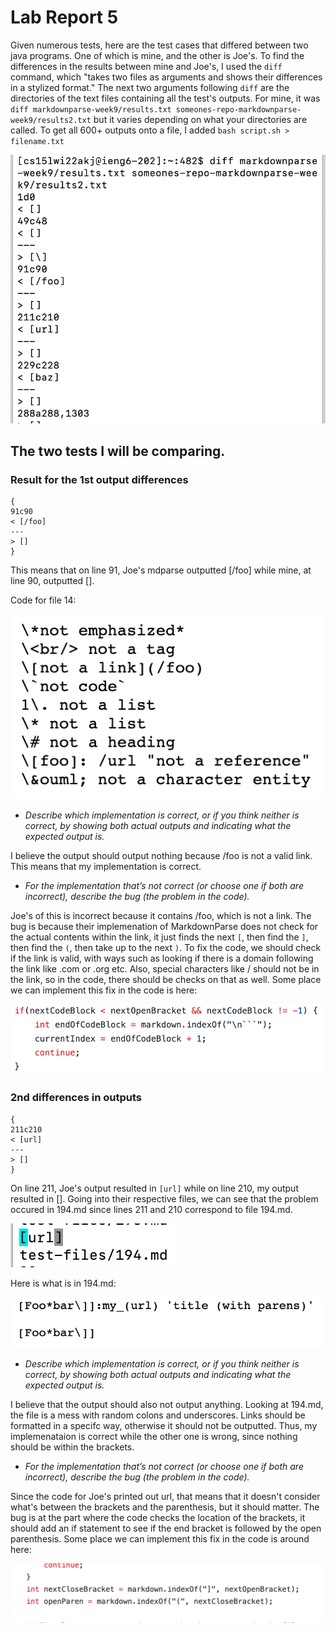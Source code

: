 # Lab Report 5

Given numerous tests, here are the test cases that differed between two java programs. One of which is mine, and the other is Joe's. To find the differences in the results between mine and Joe's, I used the ```diff``` command, which "takes two files as arguments and shows their differences in a stylized format." The next two arguments following ```diff``` are the directories of the text files containing all the test's outputs. For mine, it was ```diff markdownparse-week9/results.txt someones-repo-markdownparse-week9/results2.txt``` but it varies depending on what your directories are called.
To get all 600+ outputs onto a file, I added ```bash script.sh > filename.txt```

![Image](differences.png)

## The two tests I will be comparing.
### Result for the 1st output differences 
```
{
91c90
< [/foo]
---
> []
}
```

This means that on line 91, Joe's mdparse outputted [/foo] while mine, at line 90, outputted [].

Code for file 14:

![Image](14md.png)

* *Describe which implementation is correct, or if you think neither is correct, by showing both actual outputs and indicating what the expected output is.*

I believe the output should output nothing because /foo is not a valid link. This means that my implementation is correct.

* *For the implementation that’s not correct (or choose one if both are incorrect), describe the bug (the problem in the code).*

Joe's of this is incorrect because it contains /foo, which is not a link. The bug is because their implemenation of MarkdownParse does not check for the actual contents within the link, it just finds the next ```[```, then find the ```]```, then find the ```(```, then take up to the next ```)```. To fix the code, we should check if the link is valid, with ways such as looking if there is a domain following the link like .com or .org etc. Also, special characters like / should not  be in the link, so in the code, there should be checks on that as well. Some place we can implement this fix in the code is here: 

![Image](loc2.png)

### 2nd differences in outputs
```
{
211c210
< [url]
---
> []
}
```

On line 211, Joe's output resulted in ```[url]``` while on line 210, my output resulted in []. Going into their respective files, we can see that the problem occured in 194.md since lines 211 and 210 correspond to file 194.md. 

![Image](fileloc.png)

Here is what is in 194.md:

![Image](194md.png)

* *Describe which implementation is correct, or if you think neither is correct, by showing both actual outputs and indicating what the expected output is.*

I believe that the output should also not output anything. Looking at 194.md, the file is a mess with random colons and underscores. Links should be formatted in a specifc way, otherwise it should not be outputted. Thus, my implemenataion is correct while the other one is wrong, since nothing should be within the brackets.

* *For the implementation that’s not correct (or choose one if both are incorrect), describe the bug (the problem in the code).*

Since the code for Joe's printed out url, that means that it doesn't consider what's between the brackets and the parenthesis, but it should matter. The bug is at the part where the code checks the location of the brackets, it should add an if statement to see if the end bracket is followed by the open parenthesis. Some place we can implement this fix in the code is around here: 

![Image](loc.png)